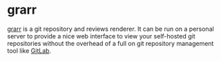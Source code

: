 # grarr

[grarr][] is a git repository and reviews renderer. It can be run on a personal
server to provide a nice web interface to view your self-hosted git repositories
without the overhead of a full on git repository management tool like
[GitLab][].

[grarr]: https://git.nemo157.com/grarr
[GitLab]: https://gitlab.com
